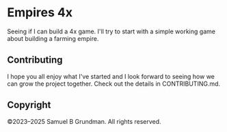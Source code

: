 # Empires 4x
Seeing if I can build a 4x game. I'll try to start with a simple working game about building a farming empire.

## Contributing

I hope you all enjoy what I've started and I look forward to seeing how we can grow the project together. Check out the details in CONTRIBUTING.md.

## Copyright

©2023–2025 Samuel B Grundman. All rights reserved.
